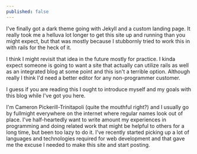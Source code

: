 ```yaml
---
published: false
---
```

<p>
  I've finally got a dark theme going with Jekyll and a custom landing page. It really took me a helluva lot longer to get this site up and running than you might expect, but that was mostly because I stubbornly tried to work this in with rails for the heck of it.
</p>

<p>I think I might revisit that idea in the future mostly for practice. I kinda expect someone is going to want a site that actually can utilize rails as well as an integrated blog at some point and this isn't a terrible option. Although really I think I'd need a better editor for any non-programmer customer.</p>

<p>I guess if you are reading this I ought to introduce myself and my goals with this blog while I've got you here.</p>

<p>I'm Cameron Pickerill-Trinitapoli (quite the mouthful right?) and I usually go by fullmight everywhere on the internet where regular names look out of place. I've half-heartedly want to write amount my experiences in programming and doing related work that might be helpful to others for a long time, but been too lazy to do it. I've recently started picking up a lot of languages and technologies required for web development and that gave me the excuse I needed to make this site and start posting.</p>
